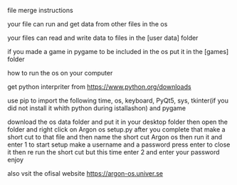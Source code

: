 file merge instructions

your file can run and get data from other files in the os

your files can read and write data to files in the [user data] folder

if you made a game in pygame to be included in the os put it in the [games] folder


how to run the os on your computer

get python interpriter from https://www.python.org/downloads

use pip to import the following time, os, keyboard,  PyQt5, sys, tkinter(if you did not install it whith python during istallashon) and pygame

download the os data folder and put it in your desktop folder then open the folder and right click on Argon os setup.py after you complete that make a short cut to that file and then name the short cut Argon os  then run it and enter 1 to start setup make a username and a password press enter to close it then re run the short cut but this time enter 2 and enter your password enjoy


also vsit the ofisal website https://argon-os.univer.se

